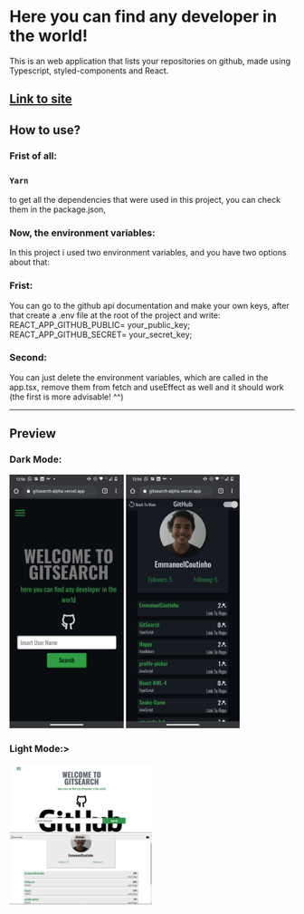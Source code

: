 # Here you can find any developer in the world!

This is an web application that lists your repositories on github, made using Typescript, styled-components and React.

<h2><a href="https://gitsearch-alpha.vercel.app/">Link to site</a></h2>

## How to use?

<h3>Frist of all:</h3>

### `Yarn`

to get all the dependencies that were used in this project, you can check them in the package.json,

<h3>Now, the environment variables:</h3>

In this project i used two environment variables, and you have two options about that:

<h3>Frist:</h3>
You can go to the github api documentation and make your own keys, after that create a .env file at the root of the project and write:<br/>
 REACT_APP_GITHUB_PUBLIC= your_public_key;<br/>
 REACT_APP_GITHUB_SECRET= your_secret_key;

<h3>Second:</h3>
You can just delete the environment variables, which are called in the app.tsx, remove them from fetch and useEffect as well and it should work (the first is more advisable! ^^)
<hr/>

<h2>Preview</h2>
<h3>Dark Mode:</h3>
    <img src="./.github/dark_1.jpeg" width="40%" >
    <img src="./.github/dark_2.jpeg" width="40%"/>
<h3>Light Mode:></h3>
    <img src="./.github/light_desktop_1.png" width="50%" >
    <img src="./.github/light_desktop_2.PNG" width="50%"/>
